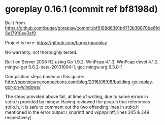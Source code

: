 # goreplay 0.16.1 (commit ref bf8198d)

Built from https://github.com/buger/goreplay/commit/bf8198d6391b4713b39870be6fd8e17910ee3af9

Project is here: https://github.com/buger/goreplay 

No warranty, not thoroughly tested.

Built on Server 2008 R2 using Go 1.9.2, WinPcap 4.1.3, WinPcap devel 4.1.2, mingw-get 0.6.2-beta-20131004-1, gcc mingw.org 6.3.0-1

Compilation steps based on this guide: http://opensourceconnections.com/blog/2016/06/08/building-go-replay-gor-on-windows/

The steps provided above fail, at time of writing, due to some errors in stdio.h provided by mingw. Having reviewed the pcap.h that references stdio.h, it is safe to comment out the two offending lines in stdio.h mentioned in the error output ( snprintf and vspnprintf, lines 345 & 349 respectively).
